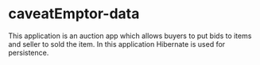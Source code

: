 # caveatEmptor-data
This application is an auction app which allows buyers to put bids to items and seller to sold the item. In this application Hibernate is used for persistence. 
